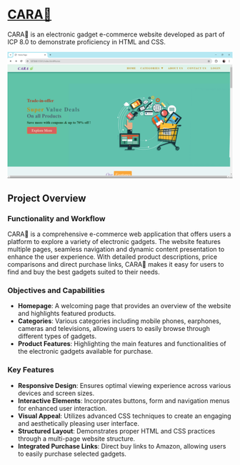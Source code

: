 # [CARA🌿](https://e-commerce-electronic-gadgets-website.netlify.app/)

CARA🌿 is an electronic gadget e-commerce website developed as part of ICP 8.0 to demonstrate proficiency in HTML and CSS.

![HomePage](/Images/HomePage.png)

## Project Overview

### Functionality and Workflow

CARA🌿 is a comprehensive e-commerce web application that offers users a platform to explore a variety of electronic gadgets. The website features multiple pages, seamless navigation and dynamic content presentation to enhance the user experience. With detailed product descriptions, price comparisons and direct purchase links, CARA🌿 makes it easy for users to find and buy the best gadgets suited to their needs.

### Objectives and Capabilities

- **Homepage**: A welcoming page that provides an overview of the website and highlights featured products.
- **Categories**: Various categories including mobile phones, earphones, cameras and televisions, allowing users to easily browse through different types of gadgets.
- **Product Features**: Highlighting the main features and functionalities of the electronic gadgets available for purchase.

### Key Features

- **Responsive Design**: Ensures optimal viewing experience across various devices and screen sizes.
- **Interactive Elements**: Incorporates buttons, form and navigation menus for enhanced user interaction.
- **Visual Appeal**: Utilizes advanced CSS techniques to create an engaging and aesthetically pleasing user interface.
- **Structured Layout**: Demonstrates proper HTML and CSS practices through a multi-page website structure.
- **Integrated Purchase Links**: Direct buy links to Amazon, allowing users to easily purchase selected gadgets.





